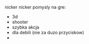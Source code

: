 nicker nicker 
pomysly na gre:
- 3d
- shooter
- szybka akcja 
- dla debili (nie za duzo przyciskow)
- 
